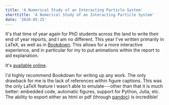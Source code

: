 ```yaml
---
title: 'A Numerical Study of an Interacting Particle System'
shorttitle: 'A Numerical Study of an Interacting Particle System'
date: '2020-05-25'
---
```


It's that time of year again for PhD students across the land to write their end of year reports, and I am no different. This year I've written primarily in LaTeX, as well as in [Bookdown](https://bookdown.org/yihui/bookdown/). This allows for a more interactive experience, and in particular for my to put animations within the report to aid explanation.

It's [available online](https://tom271.github.io/InteractingParticleSystems/).

I'd highly recommend Bookdown for writing up any work. The only drawback for me is the lack of references within figure captions. This was the only LaTeX feature I wasn't able to emulate---other than that it is much better: embedded code, automatic figures, support for Python, Julia, etc. The ability to export either as html or pdf (through [pandoc](https://pandoc.org/)) is incredible!
